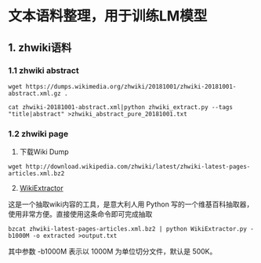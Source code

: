 # 文本语料整理，用于训练LM模型

## 1. zhwiki语料

### 1.1 zhwiki abstract
```
wget https://dumps.wikimedia.org/zhwiki/20181001/zhwiki-20181001-abstract.xml.gz .

cat zhwiki-20181001-abstract.xml|python zhwiki_extract.py --tags "title|abstract" >zhwiki_abstract_pure_20181001.txt
```
### 1.2 zhwiki page


1) 下载Wiki Dump
```
wget http://download.wikipedia.com/zhwiki/latest/zhwiki-latest-pages-articles.xml.bz2
```

2) [WikiExtractor](https://github.com/attardi/wikiextractor)

这是一个抽取wiki内容的工具，是意大利人用 Python 写的一个维基百科抽取器，使用非常方便。直接使用这条命令即可完成抽取
```
bzcat zhwiki-latest-pages-articles.xml.bz2 | python WikiExtractor.py -b1000M -o extracted >output.txt
```

其中参数 -b1000M 表示以 1000M 为单位切分文件，默认是 500K。


